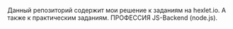 Данный репозиторий содержит мои решение к заданиям на hexlet.io. 
А также к практическим заданиям.
ПРОФЕССИЯ JS-Backend (node.js).
